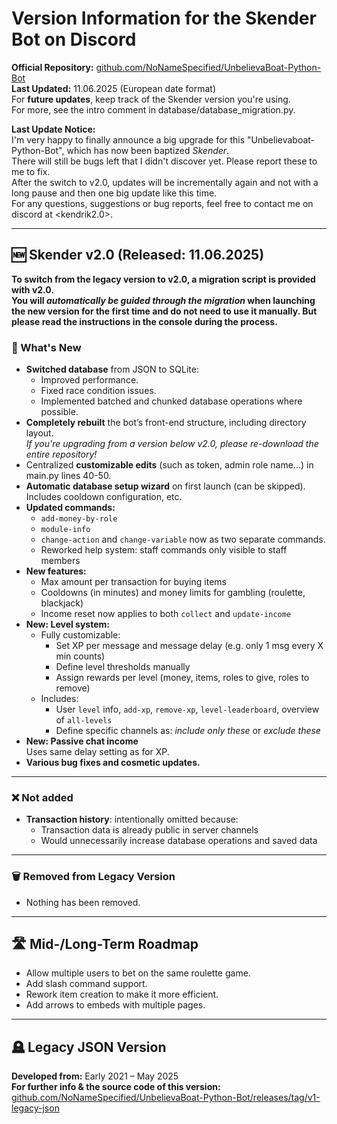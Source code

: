 # Version Information for the Skender Bot on Discord

**Official Repository:** [github.com/NoNameSpecified/UnbelievaBoat-Python-Bot](https://github.com/NoNameSpecified/UnbelievaBoat-Python-Bot)  
**Last Updated:** 11.06.2025 (European date format)  
For **future updates**, keep track of the Skender version you're using.  
For more, see the intro comment in database/database_migration.py.

**Last Update Notice:**  
I'm very happy to finally announce a big upgrade for this "Unbelievaboat-Python-Bot", which has now been baptized _Skender_.   
There will still be bugs left that I didn't discover yet. Please report these to me to fix.  
After the switch to v2.0, updates will be incrementally again and not with a long pause and then one big update like this time.  
For any questions, suggestions or bug reports, feel free to contact me on discord at <kendrik2.0>.

---

## 🆕 Skender v2.0 (Released: 11.06.2025)

**To switch from the legacy version to v2.0, a migration script is provided with v2.0.**  
**You will _automatically be guided through the migration_ when launching the new version for the first time and do not need to use it manually. But please read the instructions in the console during the process.**

### 🔧 What's New

- **Switched database** from JSON to SQLite:
    - Improved performance.
    - Fixed race condition issues.
    - Implemented batched and chunked database operations where possible.
- **Completely rebuilt** the bot’s front-end structure, including directory layout.  
  _If you're upgrading from a version below v2.0, please re-download the entire repository!_
- Centralized **customizable edits** (such as token, admin role name...) in main.py lines 40-50.
- **Automatic database setup wizard** on first launch (can be skipped).  
  Includes cooldown configuration, etc.
- **Updated commands:**
    - `add-money-by-role`
    - `module-info`
    - `change-action` and `change-variable` now as two separate commands.
    - Reworked help system: staff commands only visible to staff members
- **New features:**
    - Max amount per transaction for buying items
    - Cooldowns (in minutes) and money limits for gambling (roulette, blackjack)
    - Income reset now applies to both `collect` and `update-income`
- **New: Level system:**
    - Fully customizable:
        - Set XP per message and message delay (e.g. only 1 msg every X min counts)
        - Define level thresholds manually
        - Assign rewards per level (money, items, roles to give, roles to remove)
    - Includes:
        - User `level` info, `add-xp`, `remove-xp`, `level-leaderboard`, overview of `all-levels`
        - Define specific channels as: *include only these* or *exclude these*
- **New: Passive chat income**  
  Uses same delay setting as for XP.
- **Various bug fixes and cosmetic updates.**

---

### ❌ Not added

- **Transaction history**: intentionally omitted because:
    - Transaction data is already public in server channels
    - Would unnecessarily increase database operations and saved data

---

### 🗑️ Removed from Legacy Version

- Nothing has been removed.

---

## 🛣️ Mid-/Long-Term Roadmap

- Allow multiple users to bet on the same roulette game.
- Add slash command support.
- Rework item creation to make it more efficient.
- Add arrows to embeds with multiple pages.

---

## 🪦 Legacy JSON Version

**Developed from:** Early 2021 – May 2025  
**For further info & the source code of this version:**  
[github.com/NoNameSpecified/UnbelievaBoat-Python-Bot/releases/tag/v1-legacy-json](https://github.com/NoNameSpecified/UnbelievaBoat-Python-Bot/releases/tag/v1-legacy-json)
